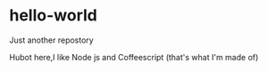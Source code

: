 # hello-world
Just another repostory

Hubot here,I like Node js and Coffeescript (that's what I'm made of) 
